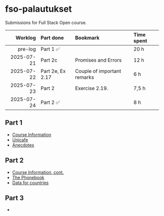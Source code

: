 # fso-palautukset
Submissions for Full Stack Open course.

| Worklog | Part done  | Bookmark | Time spent |
|--------:|:-----------|:---------|:-----------|
|pre-log|Part 1 ✅||20 h|
|2025-07-21|Part 2c|Promises and Errors|12 h|
|2025-07-22|Part 2e, Ex 2.17|Couple of important remarks|6 h|
|2025-07-23|Part 2|Exercise 2.19.|7,5 h|
|2025-07-24|Part 2 ✅||8 h|


## Part 1
- [Course Information](osa1/courseinfo)
- [Unicafe](osa1/unicafe)
- [Anecdotes](osa1/anecdotes)

## Part 2
- [Course Information, cont.](osa2/courseinfo)
- [The Phonebook](osa2/phonebook)
- [Data for countries](osa2/countries/)

## Part 3
- 